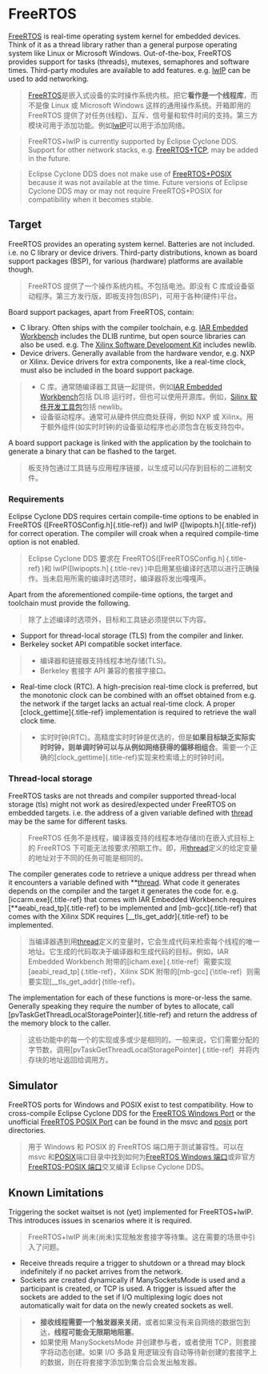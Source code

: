 # FreeRTOS

[FreeRTOS][1] is real-time operating system kernel for embedded devices. Think of it as a thread library rather than a general purpose operating system like Linux or Microsoft Windows. Out-of-the-box, FreeRTOS provides support for tasks (threads), mutexes, semaphores and software times. Third-party modules are available to add features. e.g. [lwIP][2] can be used to add networking.

> [FreeRTOS][1]是嵌入式设备的实时操作系统内核。把它**看作是一个线程库**，而不是像 Linux 或 Microsoft Windows 这样的通用操作系统。开箱即用的 FreeRTOS 提供了对任务(线程)、互斥、信号量和软件时间的支持。第三方模块可用于添加功能。例如[lwIP][2]可以用于添加网络。

> FreeRTOS+lwIP is currently supported by Eclipse Cyclone DDS. Support for other network stacks, e.g. [FreeRTOS+TCP][3], may be added in the future.

> Eclipse Cyclone DDS does not make use of [FreeRTOS+POSIX][4] because it was not available at the time. Future versions of Eclipse Cyclone DDS may or may not require FreeRTOS+POSIX for compatibility when it becomes stable.

[1]: https://www.freertos.org/
[2]: https://savannah.nongnu.org/projects/lwip/
[3]: https://www.freertos.org/FreeRTOS-Plus/FreeRTOS_Plus_TCP/index.html
[4]: https://www.freertos.org/FreeRTOS-Plus/FreeRTOS_Plus_POSIX/index.html

## Target

FreeRTOS provides an operating system kernel. Batteries are not included. i.e. no C library or device drivers. Third-party distributions, known as board support packages (BSP), for various (hardware) platforms are available though.

> FreeRTOS 提供了一个操作系统内核。不包括电池。即没有 C 库或设备驱动程序。第三方发行版，即板支持包(BSP)，可用于各种(硬件)平台。

Board support packages, apart from FreeRTOS, contain:

- C library. Often ships with the compiler toolchain, e.g. [IAR Embedded Workbench][5] includes the DLIB runtime, but open source libraries can also be used. e.g. The [Xilinx Software Development Kit][6] includes newlib.
- Device drivers. Generally available from the hardware vendor, e.g. NXP or Xilinx. Device drivers for extra components, like a real-time clock, must also be included in the board support package.

> - C 库。通常随编译器工具链一起提供，例如[IAR Embedded Workbench][5]包括 DLIB 运行时，但也可以使用开源库。例如，[Silinx 软件开发工具包][6]包括 newlib。
> - 设备驱动程序。通常可从硬件供应商处获得，例如 NXP 或 Xilinx。用于额外组件(如实时时钟)的设备驱动程序也必须包含在板支持包中。

[5]: https://www.iar.com/iar-embedded-workbench/
[6]: https://www.xilinx.com/products/design-tools/embedded-software/sdk.html

A board support package is linked with the application by the toolchain to generate a binary that can be flashed to the target.

> 板支持包通过工具链与应用程序链接，以生成可以闪存到目标的二进制文件。

### Requirements

Eclipse Cyclone DDS requires certain compile-time options to be enabled in FreeRTOS ([FreeRTOSConfig.h]{.title-ref}) and lwIP ([lwipopts.h]{.title-ref}) for correct operation. The compiler will croak when a required compile-time option is not enabled.

> Eclipse Cyclone DDS 要求在 FreeRTOS([FreeRTOSConfig.h]｛.title-ref｝)和 lwIP([lwipopts.h]｛.title-rev｝)中启用某些编译时选项以进行正确操作。当未启用所需的编译时选项时，编译器将发出嘎嘎声。

Apart from the aforementioned compile-time options, the target and toolchain must provide the following.

> 除了上述编译时选项外，目标和工具链必须提供以下内容。

- Support for thread-local storage (TLS) from the compiler and linker.
- Berkeley socket API compatible socket interface.

> - 编译器和链接器支持线程本地存储(TLS)。
> - Berkeley 套接字 API 兼容的套接字接口。

- Real-time clock (RTC). A high-precision real-time clock is preferred, but the monotonic clock can be combined with an offset obtained from e.g. the network if the target lacks an actual real-time clock. A proper [clock_gettime]{.title-ref} implementation is required to retrieve the wall clock time.

> - 实时时钟(RTC)。高精度实时时钟是优选的，但是**如果目标缺乏实际实时时钟，则单调时钟可以与从例如网络获得的偏移相组合**。需要一个正确的[clock_gettime]{.title-ref}实现来检索墙上的时钟时间。

### Thread-local storage

FreeRTOS tasks are not threads and compiler supported thread-local storage (tls) might not work as desired/expected under FreeRTOS on embedded targets. i.e. the address of a given variable defined with [thread]() may be the same for different tasks.

> FreeRTOS 任务不是线程，编译器支持的线程本地存储(tl)在嵌入式目标上的 FreeRTOS 下可能无法按要求/预期工作。即，用[thread]()定义的给定变量的地址对于不同的任务可能是相同的。

The compiler generates code to retrieve a unique address per thread when it encounters a variable defined with **[thread](). What code it generates depends on the compiler and the target it generates the code for. e.g. [iccarm.exe]{.title-ref} that comes with IAR Embedded Workbench requires [**aeabi_read_tp]{.title-ref} to be implemented and [mb-gcc]{.title-ref} that comes with the Xilinx SDK requires [__tls_get_addr]{.title-ref} to be implemented.

> 当编译器遇到用[thread]()定义的变量时，它会生成代码来检索每个线程的唯一地址。它生成的代码取决于编译器和生成代码的目标。例如，IAR Embedded Workbench 附带的[icham.exe]｛.title-ref｝需要实现[aeabi_read_tp]｛.title-ref}，Xilinx SDK 附带的[mb-gcc]｛\title-ref｝则需要实现[__tls_get_addr]｛title-ref}。

The implementation for each of these functions is more-or-less the same. Generally speaking they require the number of bytes to allocate, call [pvTaskGetThreadLocalStoragePointer]{.title-ref} and return the address of the memory block to the caller.

> 这些功能中的每一个的实现或多或少是相同的。一般来说，它们需要分配的字节数，调用[pvTaskGetThreadLocalStoragePointer]｛.title-ref｝并将内存块的地址返回给调用方。

## Simulator

FreeRTOS ports for Windows and POSIX exist to test compatibility. How to cross-compile Eclipse Cyclone DDS for the [FreeRTOS Windows Port][7] or the unofficial [FreeRTOS POSIX Port][8] can be found in the msvc and [posix](/ports/freertos-posix) port directories.

> 用于 Windows 和 POSIX 的 FreeRTOS 端口用于测试兼容性。可以在 msvc 和[POSIX](/ports/FreeRTOS-POSIX)端口目录中找到如何为[FreeRTOS Windows 端口][7]或非官方[FreeRTOS-POSIX 端口][8]交叉编译 Eclipse Cyclone DDS。

[7]: https://www.freertos.org/FreeRTOS-Windows-Simulator-Emulator-for-Visual-Studio-and-Eclipse-MingW.html
[8]: https://github.com/shlinym/FreeRTOS-Sim.git

## Known Limitations

Triggering the socket waitset is not (yet) implemented for FreeRTOS+lwIP. This introduces issues in scenarios where it is required.

> FreeRTOS+lwIP 尚未(尚未)实现触发套接字等待集。这在需要的场景中引入了问题。

- Receive threads require a trigger to shutdown or a thread may block indefinitely if no packet arrives from the network.
- Sockets are created dynamically if ManySocketsMode is used and a participant is created, or TCP is used. A trigger is issued after the sockets are added to the set if I/O multiplexing logic does not automatically wait for data on the newly created sockets as well.

> - **接收线程需要一个触发器来关闭**，或者如果没有来自网络的数据包到达，**线程可能会无限期地阻塞**。
> - 如果使用 ManySocketsMode 并创建参与者，或者使用 TCP，则套接字将动态创建。如果 I/O 多路复用逻辑没有自动等待新创建的套接字上的数据，则在将套接字添加到集合后会发出触发器。
